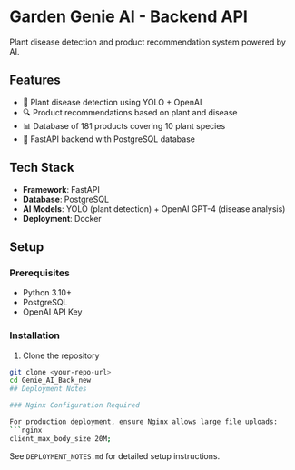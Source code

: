 # Garden Genie AI - Backend API

Plant disease detection and product recommendation system powered by AI.

## Features

- 🌱 Plant disease detection using YOLO + OpenAI
- 🔍 Product recommendations based on plant and disease
- 📊 Database of 181 products covering 10 plant species
- 🚀 FastAPI backend with PostgreSQL database

## Tech Stack

- **Framework**: FastAPI
- **Database**: PostgreSQL
- **AI Models**: YOLO (plant detection) + OpenAI GPT-4 (disease analysis)
- **Deployment**: Docker

## Setup

### Prerequisites

- Python 3.10+
- PostgreSQL
- OpenAI API Key

### Installation

1. Clone the repository
```bash
git clone <your-repo-url>
cd Genie_AI_Back_new
## Deployment Notes

### Nginx Configuration Required

For production deployment, ensure Nginx allows large file uploads:
```nginx
client_max_body_size 20M;
```

See `DEPLOYMENT_NOTES.md` for detailed setup instructions.

